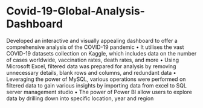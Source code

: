 # Covid-19-Global-Analysis-Dashboard
Developed an interactive and visually appealing dashboard to offer a comprehensive analysis of the COVID-19 pandemic
• It utilises the vast COVID-19 datasets collection on Kaggle, which includes data on the number of cases worldwide, vaccination rates, death rates, and more
• Using Microsoft Excel, filtered data was prepared for analysis by removing unnecessary details, blank rows and columns, and redundant data
• Leveraging the power of MySQL, various operations were performed on filtered data to gain various insights by importing data from excel to SQL server management studio
• The power of Power BI allow users to explore data by drilling down into specific location, year and region

